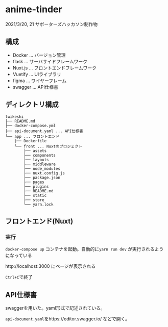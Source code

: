 # anime-tinder
2021/3/20, 21 サポーターズハッカソン制作物


## 構成
- Docker ... バージョン管理
- flask ... サーバサイドフレームワーク
- Nuxt.js ... フロントエンドフレームワーク
- Vuetify ... UIライブラリ
- figma ... ワイヤーフレーム
- swagger ... API仕様書

## ディレクトリ構成
```
twikeshi
├── README.md
├── docker-compose.yml
├── api-document.yaml ... API仕様書
└── app ... フロントエンド
    ├── Dockerfile
    └── front ... Nuxtのプロジェクト
        ├── assets
        ├── components
        ├── layouts
        ├── middleware
        ├── node_modules
        ├── nuxt.config.js
        ├── package.json
        ├── pages
        ├── plugins
        ├── README.md
        ├── static
        ├── store
        └── yarn.lock
```

## フロントエンド(Nuxt)
### 実行
`docker-compose up` コンテナを起動。自動的に`yarn run dev` が実行されるようになっている

http://localhost:3000 にページが表示される

`Ctrl+C`で終了

## API仕様書
swaggerを用いた。yaml形式で記述されている。

`api-document.yaml`をhttps://editor.swagger.io/ などで開く。
